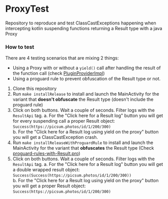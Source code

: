 # ProxyTest

Repository to reproduce and test ClassCastExceptions happening when intercepting kotlin suspending functions returning a Result type with a java Proxy

### How to test

There are 4 testing scenarios that are mixing 2 things:

- Using a Proxy with or without a `yield()` call after handling the result of the function call (check [PluginProviderImpl](app/src/main/java/com/example/proxytest/PluginProviderImpl.kt))
- Using a proguard rule to prevent obfuscation of the Result type or not.

1. Clone this repository
2. Run `make installRelease` to install and launch the MainActivity for the variant that **doesn't obfuscate** the Result type (doesn't include the proguard rule)
3. Click on both buttons. Wait a couple of seconds. Filter logs with the `ResultApi` tag.
   a. For the "Click here for a Result log" button you will get for every suspending call a proper Result object: `Success(https://picsum.photos/id/1/200/300)`  
   b. For the "Click here for a Result log using yield on the proxy" button you will get a ClassCastException crash.
4. Run `make installReleaseWithProguardRule` to install and launch the MainActivity for the variant that **obfuscates** the Result type (Check [proguard-rules-with-Result.pro](app/proguard-rules-with-Result.pro))
5. Click on both buttons. Wait a couple of seconds. Filter logs with the `ResultApi` tag.
   a. For the "Click here for a Result log" button you will get a double wrapped result object: `Success(Success(https://picsum.photos/id/1/200/300))`  
   b. For the "Click here for a Result log using yield on the proxy" button you will get a proper Result object: `Success(https://picsum.photos/id/1/200/300)`


